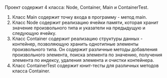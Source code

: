 Проект содержит 4 класса: Node, Container, Main и ContainerTest.
1) Класс Main содержит точку входа в программу - метод main.
2) Класс Node содержит реализацию ячейки памяти, которая хранит значение произвольного типа и указатели на предыдущую и следующую ячейку.
3) Класс Container содержит реализацию структуры данных - контейнер, позволяющую хранить однотипные элементы произвольного типа. Он содержит различные методы добавления произвольного элемента, поиска элемента по значению, получения элемента по индексу, удаления элемента и очистки контейнера.
4) Класс ContainerTest содержит юнит-тесты для различных методов класса Container.
